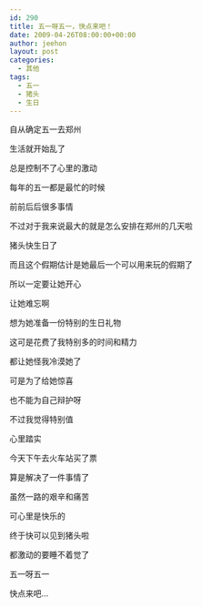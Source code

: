 ```yaml
---
id: 290
title: 五一呀五一，快点来吧！
date: 2009-04-26T08:00:00+00:00
author: jeehon
layout: post
categories:
  - 其他
tags:
  - 五一
  - 猪头
  - 生日
---
```

自从确定五一去郑州
  
生活就开始乱了
  
总是控制不了心里的激动
  
每年的五一都是最忙的时候
  
前前后后很多事情
  
不过对于我来说最大的就是怎么安排在郑州的几天啦
  
猪头快生日了
  
而且这个假期估计是她最后一个可以用来玩的假期了
  
所以一定要让她开心
  
让她难忘啊
  
想为她准备一份特别的生日礼物
  
这可是花费了我特别多的时间和精力
  
都让她怪我冷漠她了
  
可是为了给她惊喜
  
也不能为自己辩护呀
  
不过我觉得特别值
  
心里踏实
  
今天下午去火车站买了票
  
算是解决了一件事情了
  
虽然一路的艰辛和痛苦
  
可心里是快乐的
  
终于快可以见到猪头啦
  
都激动的要睡不着觉了
  
五一呀五一
  
快点来吧…